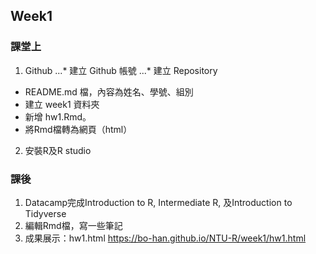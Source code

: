 ## Week1
### 課堂上
1. Github
...* 建立 Github 帳號
...* 建立 Repository
 * README.md 檔，內容為姓名、學號、組別
 * 建立 week1 資料夾
 * 新增 hw1.Rmd。
 * 將Rmd檔轉為網頁（html）
2. 安裝R及R studio


### 課後
1. Datacamp完成Introduction to R, Intermediate R, 及Introduction to Tidyverse
2. 編輯Rmd檔，寫一些筆記
3. 成果展示：hw1.html
https://bo-han.github.io/NTU-R/week1/hw1.html

